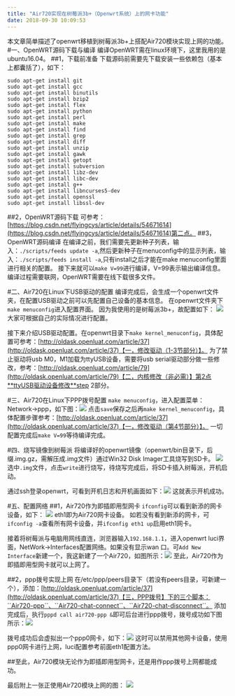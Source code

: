 ```yaml
---
title: "Air720实现在树莓派3b+（Openwrt系统）上的网卡功能"
date: 2018-09-30 10:09:53
---
```


本文章简单描述了openwrt移植到树莓派3b+上搭配Air720模块实现上网的功能。
#一、OpenWRT源码下载与编译
编译OpenWRT需在linux环境下，这里我用的是ubuntu16.04。
##1，下载前准备
下载源码前需要先下载安装一些依赖包（基本上都囊括了），如下：
```
sudo apt-get install git
sudo apt-get install gcc
sudo apt-get install binutils
sudo apt-get install bzip2
sudo apt-get install flex
sudo apt-get install python
sudo apt-get install perl
sudo apt-get install make
sudo apt-get install find
sudo apt-get install grep
sudo apt-get install diff
sudo apt-get install unzip
sudo apt-get install gawk
sudo apt-get install getopt
sudo apt-get install subversion
sudo apt-get install libz-dev
sudo apt-get install libc-dev
sudo apt-get install g++
sudo apt-get install libncurses5-dev
sudo apt-get install openssl
sudo apt-get install libssl-dev
```
##2，OpenWRT源码下载
可参考：[https://blog.csdn.net/flyingcys/article/details/54671614](https://blog.csdn.net/flyingcys/article/details/54671614)第二点。
##3，OpenWRT源码编译
 在编译之前，我们需要先更新种子列表，输入：``./scripts/feeds update -a``,然后更新种子在menuconfig中的显示列表，输入：``./scripts/feeds install -a``,只有install之后才能在make menuconfig里面进行相关的配置。
 接下来就可以``make V=99``进行编译，V=99表示输出编译信息。编译过程需要联网，OpenWRT需要在线下载很多文件。

 #二、Air720在Linux下USB驱动的配置
 编译完成后，会生成一个openwrt文件夹，在配置USB驱动之前可以先配置自己设备的基本信息。
 在openwrt文件夹下``make menuconfig``进入配置界面。
 因为我使用的是树莓派3b+，故配置如下：
 ![](http://doc.openluat.com/api/static/editormd/php/../uploads/5_95475.png)
 大家可根据自己的实际情况进行配置。

 接下来介绍USB驱动配置。在openwrt目录下``make kernel_menuconfig``，具体配置可参考：[http://oldask.openluat.com/article/37](http://oldask.openluat.com/article/37)【一，修改驱动（1-3节部分）】。
 为了禁止驱动将usb M0，M1加载为ttyUSB设备，需要将usb serial驱动部分做一些修改，参考：[http://oldask.openluat.com/article/79](http://oldask.openluat.com/article/79)【二，内核修改（非必需）】第2点**ttyUSB驱动设备修改**step 2部分。

 #三、Air720在Linux下PPP拨号配置
 ``make menuconfig``，进入配置菜单：Network->ppp，如下图：![](http://doc.openluat.com/api/static/editormd/php/../uploads/5_17763.png)
 点击``save``保存之后再``make kernel_menuconfig``，具体配置步骤参考：[http://oldask.openluat.com/article/37](http://oldask.openluat.com/article/37)【一，修改驱动（第4节部分）】。
 一切配置完成后``make V=99``等待编译完成。

 #四、烧写镜像到树莓派
 将编译好的openwrt镜像（openwrt/bin目录下，后缀.img.gz，需解压成.img文件）通过Win32 Disk Imager工具烧写到SD卡。
 ![](http://doc.openluat.com/api/static/editormd/php/../uploads/5_55294.png)
选中``.img``文件，点击``write``进行烧写，待烧写完成后，将SD卡插入树莓派，开机启动。

通过ssh登录openwrt，可看到开机日志和开机画面如下：![](http://doc.openluat.com/api/static/editormd/php/../uploads/5_54316.png)
这就表示开机成功。


#五、配置网络
##1，Air720作为即插即用型网卡
``ifconfig``可以看到新添的网卡设备，如下：
![](http://doc.openluat.com/api/static/editormd/php/../uploads/5_83133.png)
eth1即为Air720网卡设备。
如若没有看到新添的网卡，可``ifconfig -a``查看所有网卡设备，并``ifconfig eth1 up``启用eth1网卡。

接着将树莓派与电脑用网线直连，浏览器输入``192.168.1.1``，进入openwrt luci界面，NetWork->Interfaces配置网络。如果没有显示wan 口。可``Add New Interface``新建一个，我这新建了一个Air720，如图所示：![](http://doc.openluat.com/api/static/editormd/php/../uploads/5_73813.png)
至此，Air720作为即插即用型网卡就可以上网了。

##2，ppp拨号实现上网
在/etc/ppp/peers目录下（若没有peers目录，可新建一个），添加：[http://oldask.openluat.com/article/37](http://oldask.openluat.com/article/37)【三，PPP拨号】下的三个脚本：``Air720-ppp``、``Air720-chat-connect``、``Air720-chat-disconnect``。
添加完成后，执行``pppd call air720-ppp &``即可后台进行ppp拨号，拨号成功如下图所示：![](http://doc.openluat.com/api/static/editormd/php/../uploads/5_10531.png)

拨号成功后会虚拟出一个ppp0网卡，如下：![](http://doc.openluat.com/api/static/editormd/php/../uploads/5_98248.png)
这时可以禁用其他网卡设备，使用ppp0网卡进行上网，luci配置参考前面eth1配置方法。

##至此，Air720模块无论作为即插即用型网卡，还是用作ppp拨号上网都能成功。

最后附上一张正使用Air720模块上网的图：
![](http://doc.openluat.com/api/static/editormd/php/../uploads/5_99498.png)
